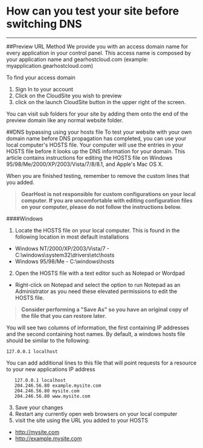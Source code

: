 How can you test your site before switching DNS
==================
***

##Preview URL Method
We provide you with an access domain name for every application in your control panel.  This access name is composed by your application name and gearhostcloud.com (example: myapplication.gearhostcloud.com) 

To find your access domain 

1. Sign In to your account
2. Click on the CloudSite you wish to preview
3. click on the launch CloudSite button in the upper right of the screen.

You can visit sub folders for your site by adding them onto the end of the preview domain like any normal website folder.

##DNS bypassing using your hosts file
To test your website with your own domain name before DNS propagation has completed, you can use your local computer's HOSTS file. Your computer will use the entries in your HOSTS file before it looks up the DNS information for your domain. This article contains instructions for editing the HOSTS file on Windows 95/98/Me/2000/XP/2003/Vista/7/8/8.1, and Apple's Mac OS X.

When you are finished testing, remember to remove the custom lines that you added.

>**GearHost is not responsible for custom configurations on your local computer. If you are uncomfortable with editing configuration files on your computer, please do not follow the instructions below.**

####Windows
 1. Locate the HOSTS file on your local computer.  This is found in the following location in most default installations
  * Windows NT/2000/XP/2003/Vista/7 - C:\windows\system32\drivers\etc\hosts
  * Windows 95/98/Me - C:\windows\hosts
 2. Open the HOSTS file with a text editor such as Notepad or Wordpad
  * Right-click on Notepad and select the option to run Notepad as an Administrator as you need these elevated permissions to edit the HOSTS file.
  
 >**Consider performing a "Save As" so you have an original copy of the file that you can restore later.**

 You will see two columns of information, the first containing IP addresses and the second containing host names. By default, a windows hosts file should be similar to the following:

 ``` 127.0.0.1 localhost ```

 You can add additional lines to this file that will point requests for a resource to your new applications IP address

 ``` 
    127.0.0.1 localhost
    204.246.56.80 example.mysite.com
    204.246.56.80 mysite.com
    204.246.56.80 www.mysite.com
 ```
 
 3. Save your changes
 4. Restart any currently open web browsers on your local computer
 5. visit the site using the URL you added to your HOSTS
  * http://mysite.com
  * http://example.mysite.com
 



